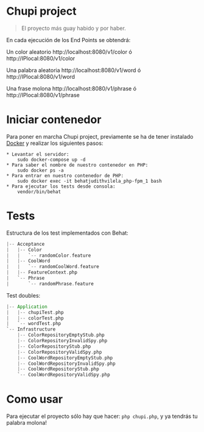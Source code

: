 # Chupi project

> El proyecto más guay habido y por haber.

En cada ejecución de los End Points se obtendrá:

  Un color aleatorio
  http://localhost:8080/v1/color  ó  http://IPlocal:8080/v1/color 
  
  Una palabra aleatoria
  http://localhost:8080/v1/word   ó  http://IPlocal:8080/v1/word 
  
  Una frase molona
  http://localhost:8080/v1/phrase  ó  http://IPlocal:8080/v1/phrase

# Iniciar contenedor
Para poner en marcha Chupi project, previamente se ha de tener instalado [Docker](https://www.docker.com/get-started) y 
realizar los siguientes pasos:
    
    * Levantar el servidor:        
        sudo docker-compose up -d
    * Para saber el nombre de nuestro contenedor en PHP:
        sudo docker ps -a     
    * Para entrar en nuestro contenedor de PHP:
        sudo docker exec -it behatjudithvilela_php-fpm_1 bash
    * Para ejecutar los tests desde consola:
        vendor/bin/behat 


# Tests
Estructura de los test implementados con Behat:

```scala
|-- Acceptance
|   |-- Color
|   |   `-- randomColor.feature
|   |-- CoolWord
|   |   `-- randomCoolWord.feature
|   |-- FeatureContext.php
|   `-- Phrase
|       `-- randomPhrase.feature
```

 Test doubles: 

```scala
|-- Application
|   |-- chupiTest.php
|   |-- colorTest.php
|   `-- wordTest.php
`-- Infrastructure
    |-- ColorRepositoryEmptyStub.php
    |-- ColorRepositoryInvalidSpy.php
    |-- ColorRepositoryStub.php
    |-- ColorRepositoryValidSpy.php
    |-- CoolWordRepositoryEmptyStub.php
    |-- CoolWordRepositoryInvalidSpy.php
    |-- CoolWordRepositoryStub.php
    `-- CoolWordRepositoryValidSpy.php
```

# Como usar
Para ejecutar el proyecto sólo hay que hacer: `php chupi.php`, y ya tendrás tu palabra molona!
